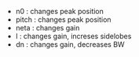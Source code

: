 - n0 : changes peak position
- pitch : changes peak position
- neta : changes gain
- l : changes gain, increses sidelobes
- dn : changes gain, decreases BW
